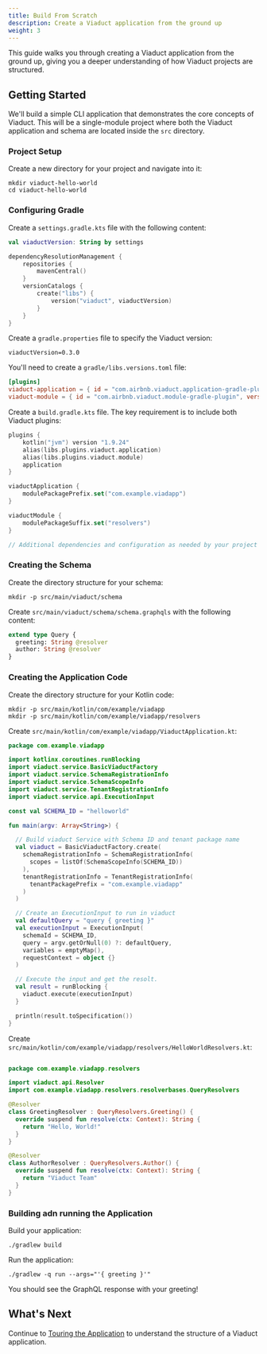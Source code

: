 ```yaml
---
title: Build From Scratch
description: Create a Viaduct application from the ground up
weight: 3
---
```


This guide walks you through creating a Viaduct application from the ground up, giving you a deeper understanding of how Viaduct projects are structured.

## Getting Started

We'll build a simple CLI application that demonstrates the core concepts of Viaduct. This will be a single-module project where both the Viaduct application and schema are located inside the `src` directory.

### Project Setup

Create a new directory for your project and navigate into it:

```shell
mkdir viaduct-hello-world
cd viaduct-hello-world
```

### Configuring Gradle

Create a `settings.gradle.kts` file with the following content:

```kotlin
val viaductVersion: String by settings

dependencyResolutionManagement {
    repositories {
        mavenCentral()
    }
    versionCatalogs {
        create("libs") {
            version("viaduct", viaductVersion)
        }
    }
}
```

Create a `gradle.properties` file to specify the Viaduct version:

```properties
viaductVersion=0.3.0
```

You'll need to create a `gradle/libs.versions.toml` file:

```toml
[plugins]
viaduct-application = { id = "com.airbnb.viaduct.application-gradle-plugin", version.ref = "viaduct" }
viaduct-module = { id = "com.airbnb.viaduct.module-gradle-plugin", version.ref = "viaduct" }
```

Create a `build.gradle.kts` file. The key requirement is to include both Viaduct plugins:

```kotlin
plugins {
    kotlin("jvm") version "1.9.24"
    alias(libs.plugins.viaduct.application)
    alias(libs.plugins.viaduct.module)
    application
}

viaductApplication {
    modulePackagePrefix.set("com.example.viadapp")
}

viaductModule {
    modulePackageSuffix.set("resolvers")
}

// Additional dependencies and configuration as needed by your project
```

### Creating the Schema

Create the directory structure for your schema:

```shell
mkdir -p src/main/viaduct/schema
```

Create `src/main/viaduct/schema/schema.graphqls` with the following content:

```graphql
extend type Query {
  greeting: String @resolver
  author: String @resolver
}
```

### Creating the Application Code

Create the directory structure for your Kotlin code:

```shell
mkdir -p src/main/kotlin/com/example/viadapp
mkdir -p src/main/kotlin/com/example/viadapp/resolvers
```

Create `src/main/kotlin/com/example/viadapp/ViaductApplication.kt`:

```kotlin
package com.example.viadapp

import kotlinx.coroutines.runBlocking
import viaduct.service.BasicViaductFactory
import viaduct.service.SchemaRegistrationInfo
import viaduct.service.SchemaScopeInfo
import viaduct.service.TenantRegistrationInfo
import viaduct.service.api.ExecutionInput

const val SCHEMA_ID = "helloworld"

fun main(argv: Array<String>) {

  // Build viaduct Service with Schema ID and tenant package name
  val viaduct = BasicViaductFactory.create(
    schemaRegistrationInfo = SchemaRegistrationInfo(
      scopes = listOf(SchemaScopeInfo(SCHEMA_ID))
    ),
    tenantRegistrationInfo = TenantRegistrationInfo(
      tenantPackagePrefix = "com.example.viadapp"
    )
  )

  // Create an ExecutionInput to run in viaduct
  val defaultQuery = "query { greeting }"
  val executionInput = ExecutionInput(
    schemaId = SCHEMA_ID,
    query = argv.getOrNull(0) ?: defaultQuery,
    variables = emptyMap(),
    requestContext = object {}
  )

  // Execute the input and get the resolt.
  val result = runBlocking {
    viaduct.execute(executionInput)
  }

  println(result.toSpecification())
}
```

Create `src/main/kotlin/com/example/viadapp/resolvers/HelloWorldResolvers.kt`:

```kotlin

package com.example.viadapp.resolvers

import viaduct.api.Resolver
import com.example.viadapp.resolvers.resolverbases.QueryResolvers

@Resolver
class GreetingResolver : QueryResolvers.Greeting() {
  override suspend fun resolve(ctx: Context): String {
    return "Hello, World!"
  }
}

@Resolver
class AuthorResolver : QueryResolvers.Author() {
  override suspend fun resolve(ctx: Context): String {
    return "Viaduct Team"
  }
}

```

### Building adn running the Application

Build your application:

```shell
./gradlew build
```

Run the application:

```shell
./gradlew -q run --args="'{ greeting }'"
```

You should see the GraphQL response with your greeting!

## What's Next

Continue to [Touring the Application](../../tour) to understand the structure of a Viaduct application.
